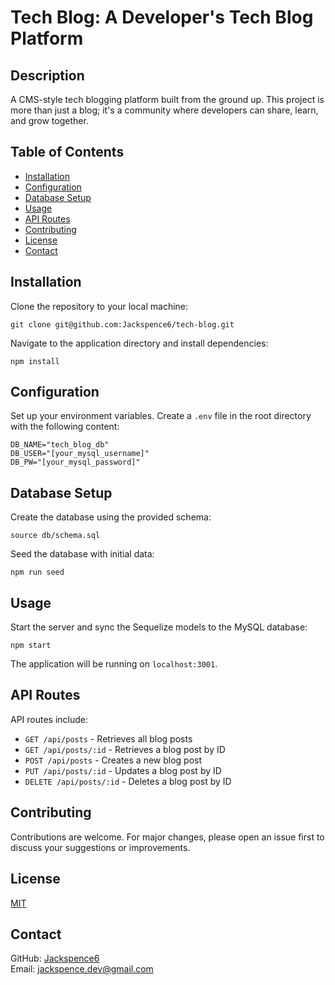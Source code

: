 # Tech Blog: A Developer's Tech Blog Platform

## Description

A CMS-style tech blogging platform built from the ground up. This project is more than just a blog; it's a community where developers can share, learn, and grow together.

## Table of Contents

- [Installation](#installation)
- [Configuration](#configuration)
- [Database Setup](#database-setup)
- [Usage](#usage)
- [API Routes](#api-routes)
- [Contributing](#contributing)
- [License](#license)
- [Contact](#contact)

## Installation

Clone the repository to your local machine:

```
git clone git@github.com:Jackspence6/tech-blog.git
```

Navigate to the application directory and install dependencies:

```
npm install
```

## Configuration

Set up your environment variables. Create a `.env` file in the root directory with the following content:

```
DB_NAME="tech_blog_db"
DB_USER="[your_mysql_username]"
DB_PW="[your_mysql_password]"
```

## Database Setup

Create the database using the provided schema:

```
source db/schema.sql
```

Seed the database with initial data:

```
npm run seed
```

## Usage

Start the server and sync the Sequelize models to the MySQL database:

```
npm start
```

The application will be running on `localhost:3001`.

## API Routes

API routes include:

- `GET /api/posts` - Retrieves all blog posts
- `GET /api/posts/:id` - Retrieves a blog post by ID
- `POST /api/posts` - Creates a new blog post
- `PUT /api/posts/:id` - Updates a blog post by ID
- `DELETE /api/posts/:id` - Deletes a blog post by ID

## Contributing

Contributions are welcome. For major changes, please open an issue first to discuss your suggestions or improvements.

## License

[MIT](LICENSE)

## Contact

GitHub: [Jackspence6](https://github.com/Jackspence6)  
Email: [jackspence.dev@gmail.com](mailto:jackspence.dev@gmail.com)
